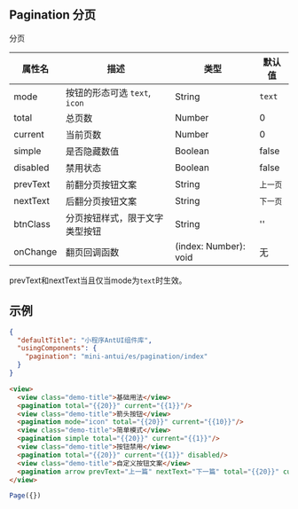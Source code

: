 ## Pagination 分页

分页

| 属性名 | 描述 | 类型 | 默认值 |
|----|----|----|----|
| mode | 按钮的形态可选 `text`, `icon`| String | `text`
| total | 总页数 | Number | 0 |
| current | 当前页数 | Number | 0 |
| simple | 是否隐藏数值	 | Boolean |false|
| disabled | 禁用状态	| Boolean | false |
| prevText | 前翻分页按钮文案 | String | `上一页` |
| nextText | 后翻分页按钮文案 | String | `下一页` |
| btnClass | 分页按钮样式，限于文字类型按钮 | String | '' |
| onChange | 翻页回调函数 | (index: Number): void	 | 无 |

prevText和nextText当且仅当mode为`text`时生效。

## 示例

```json
{
  "defaultTitle": "小程序AntUI组件库",
  "usingComponents": {
    "pagination": "mini-antui/es/pagination/index"
  }
}
```

```html
<view>
  <view class="demo-title">基础用法</view>
  <pagination total="{{20}}" current="{{1}}"/>
  <view class="demo-title">箭头按钮</view>
  <pagination mode="icon" total="{{20}}" current="{{10}}"/>
  <view class="demo-title">简单模式</view>
  <pagination simple total="{{20}}" current="{{1}}"/>
  <view class="demo-title">按钮禁用</view>
  <pagination total="{{20}}" current="{{1}}" disabled/>
  <view class="demo-title">自定义按钮文案</view>
  <pagination arrow prevText="上一篇" nextText="下一篇" total="{{20}}" current="{{1}}"/>
</view>
```

```javascript
Page({})
```
